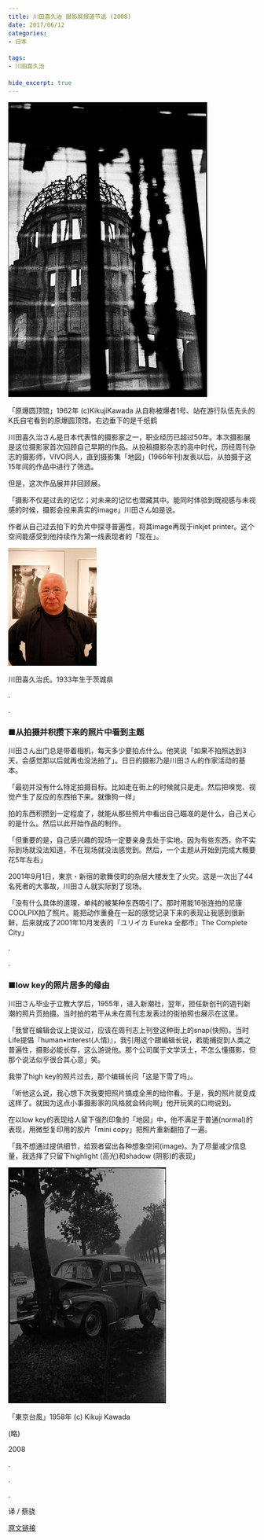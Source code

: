 ```yaml
---
title: 川田喜久治 摄影展报道节选 (2008)
date: 2017/06/12
categories:
- 日本

tags:
- 川田喜久治

hide_excerpt: true
---
```


> 



<!--more-->

![](/images/0055/01.jpg)

「原爆圆顶馆」1962年 (c)KikujiKawada
从自称被爆者1号、站在游行队伍先头的K氏自宅看到的原爆圆顶馆。右边垂下的是千纸鹤
 
 
川田喜久治さん是日本代表性的摄影家之一，职业经历已超过50年。本次摄影展是这位摄影家首次回顾自己早期的作品。从投稿摄影杂志的高中时代，历经周刊杂志的摄影师，VIVO同人，直到摄影集「地図」(1966年刊)发表以后，从拍摄于这15年间的作品中进行了筛选。
 
但是，这次作品展并非回顾展。
 
「摄影不仅是过去的记忆；对未来的记忆也潜藏其中。能同时体验到既视感与未视感的时候，摄影会投来真实的image」川田さん如是说。
 
作者从自己过去拍下的负片中探寻普遍性，将其image再现于inkjet printer。这个空间能感受到他持续作为第一线表现者的「现在」。
 
![](/images/0055/02.png)

川田喜久治氏。1933年生于茨城県
 
 
.

.

  
### ■从拍摄并积攒下来的照片中看到主题
 
川田さん出门总是带着相机，每天多少要拍点什么。他笑说「如果不拍照达到3天，会感觉那以后就再也没法拍了」。日日的摄影乃是川田さん的作家活动的基本。
 
「最初并没有什么特定拍摄目标。比如走在街上的时候就只是走。然后把嗅觉、视觉产生了反应的东西拍下来。就像狗一样」
 
拍的东西积攒到一定程度了，就能从那些照片中看出自己瞄准的是什么，自己关心的是什么。然后以此开始作品的制作。
 
「但重要的是，自己感兴趣的现场一定要亲身去处于实地。因为有些东西，你不实际到场就没法知道，不在现场就没法感觉到。然后，一个主题从开始到完成大概要花5年左右」
 
2001年9月1日，東京・新宿的歌舞伎町的杂居大楼发生了火灾。这是一次出了44名死者的大事故，川田さん就实际到了现场。
 
「没有什么具体的道理，单纯的被某种东西吸引了。那时用能16张连拍的尼康COOLPIX拍了照片。能把动作重叠在一起的感觉记录下来的表现让我感到很新鲜，后来就成了2001年10月发表的『ユリイカ Eureka 全都市』The Complete City」
 
 
.

.


### ■low key的照片居多的缘由
 
川田さん毕业于立教大学后，1955年，进入新潮社，翌年，担任新创刊的週刊新潮的照片页拍摄。当时拍的若干从未在周刊志发表过的街拍照也展示在这里。
 
「我曾在编辑会议上提议过，应该在周刊志上刊登这种街上的snap(快照)。当时Life提倡『human•interest(人情)』，我引用这个跟编辑长说，若能捕捉到人类之普遍性，摄影必能长存，这么游说他。那个公司属于文学沃土，不怎么懂摄影，但那个说法似乎很合其心意」笑。
 
我带了high key的照片过去，那个编辑长问「这是下雪了吗」。
 
「听他这么说，我心想下次我要把照片搞成全黑的给你看。于是，我的照片就变成这样了。就因为这点小事摄影家的风格就会转向啊」他开玩笑的口吻说到。
 
在以low key的表现给人留下强烈印象的「地図」中，他不满足于普通(normal)的表现，用微型复印用的胶片「mini copy」把照片重新翻拍了一遍。
 
「我不想通过提供细节，给观者留出各种想象空间(image)。为了尽量减少信息量，我选择了只留下highlight (高光)和shadow (阴影)的表现」
 
 ![](/images/0055/03.jpg)

「東京台風」1958年 (c) Kikuji Kawada
 
 
(略)
 
 
2008



.

.

.

译 / 蔡骁

[原文链接](dc.watch.impress.co.jp/cda/exib/2008/11/20/9670.html)
